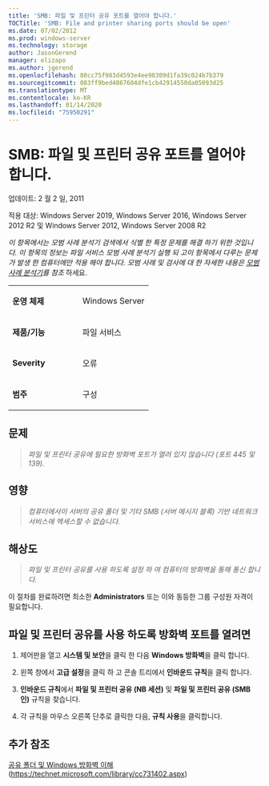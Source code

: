 ```yaml
---
title: 'SMB: 파일 및 프린터 공유 포트를 열어야 합니다.'
TOCTitle: 'SMB: File and printer sharing ports should be open'
ms.date: 07/02/2012
ms.prod: windows-server
ms.technology: storage
author: JasonGerend
manager: elizapo
ms.author: jgerend
ms.openlocfilehash: 80cc75f983d4593e4ee98309d1fa39c024b7b379
ms.sourcegitcommit: 083ff9bed4867604dfe1cb42914550da05093d25
ms.translationtype: MT
ms.contentlocale: ko-KR
ms.lasthandoff: 01/14/2020
ms.locfileid: "75950291"
---
```

# <a name="smb-file-and-printer-sharing-ports-should-be-open"></a>SMB: 파일 및 프린터 공유 포트를 열어야 합니다.


업데이트: 2 월 2 일, 2011

적용 대상: Windows Server 2019, Windows Server 2016, Windows Server 2012 R2 및 Windows Server 2012, Windows Server 2008 R2

*이 항목에서는 모범 사례 분석기 검색에서 식별 한 특정 문제를 해결 하기 위한 것입니다. 이 항목의 정보는 파일 서비스 모범 사례 분석기 실행 되 고이 항목에서 다루는 문제가 발생 한 컴퓨터에만 적용 해야 합니다. 모범 사례 및 검사에 대 한 자세한 내용은 [모범 사례 분석기](https://go.microsoft.com/fwlink/?linkid=122786%0d%0a)를 참조* 하세요.


<table>
<colgroup>
<col style="width: 50%" />
<col style="width: 50%" />
</colgroup>
<tbody>
<tr class="odd">
<td><p><strong>운영 체제</strong></p></td>
<td><p>Windows Server</p></td>
</tr>
<tr class="even">
<td><p><strong>제품/기능</strong></p></td>
<td><p>파일 서비스</p></td>
</tr>
<tr class="odd">
<td><p><strong>Severity</strong></p></td>
<td><p>오류</p></td>
</tr>
<tr class="even">
<td><p><strong>범주</strong></p></td>
<td><p>구성</p></td>
</tr>
</tbody>
</table>

## <a name="issue"></a>문제

> *파일 및 프린터 공유에 필요한 방화벽 포트가 열려 있지 않습니다 (포트 445 및 139).*

## <a name="impact"></a>영향

> *컴퓨터에서이 서버의 공유 폴더 및 기타 SMB (서버 메시지 블록) 기반 네트워크 서비스에 액세스할 수 없습니다.*

## <a name="resolution"></a>해상도

> *파일 및 프린터 공유를 사용 하도록 설정 하 여 컴퓨터의 방화벽을 통해 통신 합니다.*

이 절차를 완료하려면 최소한 **Administrators** 또는 이와 동등한 그룹 구성원 자격이 필요합니다.

## <a name="to-open-the-firewall-ports-to-enable-file-and-printer-sharing"></a>파일 및 프린터 공유를 사용 하도록 방화벽 포트를 열려면

1.  제어판을 열고 **시스템 및 보안**을 클릭 한 다음 **Windows 방화벽**을 클릭 합니다.

2.  왼쪽 창에서 **고급 설정**을 클릭 하 고 콘솔 트리에서 **인바운드 규칙**을 클릭 합니다.

3.  **인바운드 규칙**에서 **파일 및 프린터 공유 (NB 세션)** 및 **파일 및 프린터 공유 (SMB 인)** 규칙을 찾습니다.

4.  각 규칙을 마우스 오른쪽 단추로 클릭한 다음, **규칙 사용**을 클릭합니다.

## <a name="additional-references"></a>추가 참조

[공유 폴더 및 Windows 방화벽 이해](https://technet.microsoft.com/library/cc731402.aspx)(https://technet.microsoft.com/library/cc731402.aspx)

